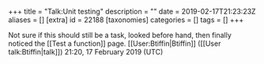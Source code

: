 +++
title = "Talk:Unit testing"
description = ""
date = 2019-02-17T21:23:23Z
aliases = []
[extra]
id = 22188
[taxonomies]
categories = []
tags = []
+++

Not sure if this should still be a task, looked before hand, then finally noticed the [[Test a function]] page. [[User:Btiffin|Btiffin]] ([[User talk:Btiffin|talk]]) 21:20, 17 February 2019 (UTC)
